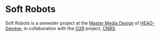 # Soft Robots
Soft Robots is a semester project at the [Master Media Design]() of [HEAD-Genève](), in collaboration with the [O2R]() project, [CNRS]().
